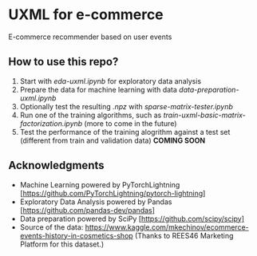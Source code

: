 # UXML for e-commerce
E-commerce recommender based on user events

## How to use this repo?
1. Start with *eda-uxml.ipynb* for exploratory data analysis
2. Prepare the data for machine learning with data *data-preparation-uxml.ipynb*
3. Optionally test the resulting *.npz* with *sparse-matrix-tester.ipynb*
4. Run one of the training algorithms, such as *train-uxml-basic-matrix-factorization.ipynb* (more to come in the future)
5. Test the performance of the training alogrithm against a test set (different from train and validation data) **COMING SOON**

## Acknowledgments
* Machine Learning powered by PyTorchLightning [https://github.com/PyTorchLightning/pytorch-lightning]
* Exploratory Data Analysis powered by Pandas [https://github.com/pandas-dev/pandas]
* Data preparation powered by SciPy [https://github.com/scipy/scipy]
* Source of the data: https://www.kaggle.com/mkechinov/ecommerce-events-history-in-cosmetics-shop (Thanks to REES46 Marketing Platform for this dataset.)
